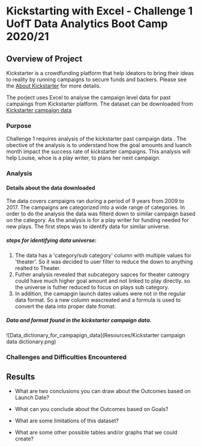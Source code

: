 # Kickstarting with Excel - Challenge 1 UofT Data Analytics Boot Camp 2020/21

## Overview of Project
Kickstarter is a crowdfunding platform that help ideators to bring their ideas to reality by running campaigns to secure funds and backers. 
Please see the [About Kickstarter](https://www.kickstarter.com/about?ref=global-footer) for more details.

The porject uses Excel to analyse the campaign level data for past campaings from  Kickstarter  platform.
The dataset can be downloaded from [Kickstarter campaign data](https://2u-data-curriculum-team.s3.amazonaws.com/dataviz-online/module_1/data-1-1-3-StarterBook.xlsx)

### Purpose
Challenge 1 requires analysis of the kickstarter past campaign data . The obective of the analysis is to understand how the goal amounts and luanch month impact the success rate of kickstarter campaigns. This analysis will help Louise, whoe is a play writer, to plans her next campaign.

### Analysis

#### Details about the data downloaded
The data covers campaigns ran during a period of 9 years from 2009 to 2017. The campaigns are categorized into a wide range of categories. In order to do the analysis the data was filterd down to similar campaign based on the category. As the analysis is for a play writer for funding needed for new plays. The first steps was to identify data for similar universe. 
##### steps for identifying data universe:

1. The data has a 'category/sub category' column with multiple values for 'theater'. So it was decided to user filter to reduce the down to anything realted to Theater.
2. Futher analysis revealed that subcategory sapces for theater cateogry could have much higher goal amount and not linked to play directly. so the universe is futher reduced to focus on plays sub category.
3. In addition, the camapgin launch dates values were not in the regular data format. So a new column wascreated and a formula is used to convert the data into proper date fromat. 

##### Data and format found in the kickstarter campaign data.
![Data_dictionary_for_campapign_data](Resources/Kickstarter campaign data dictionary.png)

### Challenges and Difficulties Encountered

## Results

- What are two conclusions you can draw about the Outcomes based on Launch Date?

- What can you conclude about the Outcomes based on Goals?

- What are some limitations of this dataset?

- What are some other possible tables and/or graphs that we could create?

